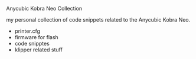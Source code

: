 Anycubic Kobra Neo Collection


my personal collection of code snippets related to the Anycubic Kobra Neo.

- printer.cfg
- firmware for flash
- code snipptes
- klipper related stuff


